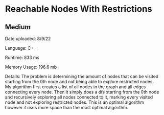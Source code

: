 
# Reachable Nodes With Restrictions

## Medium

Date uploaded: 8/9/22

Language: C++

Runtime: 833 ms

Memory Usage: 196.6 mb

Details: The problem is determining the amount of nodes that can be visited starting from the 0th node and not being able to explore restricted nodes. My algorithm first creates a list of all nodes in the graph and all edges connecting every node. Then it simply does a dfs starting from the 0th node and recursively exploring all nodes connected to it, marking every visited node and not exploring restricted nodes. This is an optimal algorithm however it uses more space than the most optimal algorithm.
